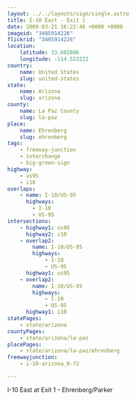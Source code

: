 ```yaml
---
layout: ../../layouts/sign/single.astro
title: I-10 East - Exit 1
date: 2009-03-21 16:22:49 +0000 +0000
imageid: "3405914226"
flickrid: "3405914226"
location:
    latitude: 33.602896
    longitude: -114.523222
country:
    name: United States
    slug: united-states
state:
    name: Arizona
    slug: arizona
county:
    name: La Paz County
    slug: la-paz
place:
    name: Ehrenberg
    slug: ehrenberg
tags:
    - freeway-junction
    - interchange
    - big-green-sign
highway:
    - us95
    - i10
overlaps:
    - name: I-10/US-95
      highways:
        - I-10
        - US-95
intersections:
    - highway1: us95
      highway2: i10
    - overlap2:
        name: I-10/US-95
        highways:
            - I-10
            - US-95
      highway1: us95
    - overlap2:
        name: I-10/US-95
        highways:
            - I-10
            - US-95
      highway1: i10
statePages:
    - state/arizona
countyPages:
    - state/arizona/la-paz
placePages:
    - state/arizona/la-paz/ehrenberg
freewayjunction:
    - i-10-arizona_0-72

---
```

I-10 East at Exit 1 - Ehrenberg/Parker